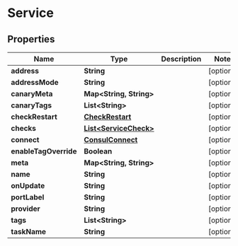 

# Service


## Properties

| Name | Type | Description | Notes |
|------------ | ------------- | ------------- | -------------|
|**address** | **String** |  |  [optional] |
|**addressMode** | **String** |  |  [optional] |
|**canaryMeta** | **Map&lt;String, String&gt;** |  |  [optional] |
|**canaryTags** | **List&lt;String&gt;** |  |  [optional] |
|**checkRestart** | [**CheckRestart**](CheckRestart.md) |  |  [optional] |
|**checks** | [**List&lt;ServiceCheck&gt;**](ServiceCheck.md) |  |  [optional] |
|**connect** | [**ConsulConnect**](ConsulConnect.md) |  |  [optional] |
|**enableTagOverride** | **Boolean** |  |  [optional] |
|**meta** | **Map&lt;String, String&gt;** |  |  [optional] |
|**name** | **String** |  |  [optional] |
|**onUpdate** | **String** |  |  [optional] |
|**portLabel** | **String** |  |  [optional] |
|**provider** | **String** |  |  [optional] |
|**tags** | **List&lt;String&gt;** |  |  [optional] |
|**taskName** | **String** |  |  [optional] |



